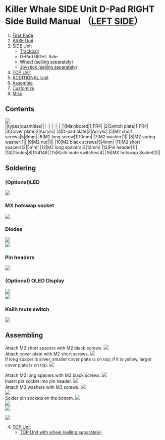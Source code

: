 
# Killer Whale SIDE Unit D-Pad RIGHT Side Build Manual （[LEFT SIDE](../leftside/3_SIDE_DPAD.md)）

1. [First Page](../README_EN.md)
2. [BASE Unit](../rightside/2_BASE.md)
3. SIDE Unit
   - [Trackball](../rightside/3_SIDE_TRACKBALL.md)
   - D-Pad RIGHT Side
   - [Wheel (selling separately)](../rightside/3_SIDE_WHEEL.md)
   - [Joystick (selling separately)](../rightside/3_SIDE_JOYSTICK.md)
4. [TOP Unit](../rightside/4_TOP.md)
5. [ADDITIONAL Unit](../rightside/5_ADD.md)
6. [Assemble](../rightside/6_ASSEMBLE.md)
7. [Customize](../rightside/7_CUSTOM.md)
8. [Misc](../rightside/8_MISC.md)

## Contents
![](../img/d-pad/IMG_5253.jpg)    
||types|quantities||
|-|-|-|-|
|1|Mainboard|1|FR4|
|2|Switch plate|1|FR4|
|3|Cover plate|2|Acrylic|
|4|D-pad plate|2|Acrylic|
|5|M2 short screws|5|6mm|
|6|M2 long screw|1|10mm|
|7|M2 washer|1||
|8|M2 spring washer|1||
|9|M2 nut|1||
|10|M2 black screws|5|4mm|
|11|M2 short spacers|2|5mm|
|12|M2 long spacers|3|12mm|
|13|Pin header|1||
|14|Diodes|8|1N4148|
|15|Kailh mute switches|4|
|16|MX hotswap Socket|2||

## Soldering
### (Optional)LED 
![](../img/d-pad/IMG_5260.jpg)  

### MX hotswap socket
![](../img/d-pad/IMG_5264.jpg)  
### Diodes
![](../img/d-pad/IMG_5266.jpg)  
![](../img/d-pad/IMG_5267.jpg)  

### Pin headers
![](../img/d-pad/IMG_5278.jpg)  
### (Optional) OLED Display
![](../img/d-pad/IMG_5280.jpg)  
![](../img/trackball/IMG_5116.jpg)  

### Kailh mute switch
![](../img/d-pad/IMG_5284.jpg)  

## Assembling
Attach M2 short spacers with M2 black screws.
![](../img/d-pad/IMG_5290.jpg)  
Attach cover plate with M2 short screws.
![](../img/d-pad/IMG_5292.jpg)  
If long spacer is silver, smaller cover plate is on top; if it is yellow, larger cover plate is on top.
![](../img/d-pad/IMG_6245.jpg)  

Attach M2 long spacers with M2 black screws.
![](../img/d-pad/IMG_5294.jpg)  
Insert pin socket into pin header.
![](../img/d-pad/IMG_5296.jpg)  
Attach M3 washers with M3 screws. 
![](../img/trackball/IMG_5169.jpg)   
![](../img/d-pad/IMG_6134.jpg)    
Solder pin sockets on the bottom.
![](../img/trackball/IMG_5184.jpg)  
![](../img/d-pad/IMG_6143.jpg)  
![](../img/d-pad/IMG_5297.jpg)  

![](../img/d-pad/IMG_5307.jpg)  
 
  
4. [TOP Unit](../rightside/4_TOP.md)
   - [TOP Unit with wheel (selling separately)](../rightside/4_TOP_WHEEL.md)


